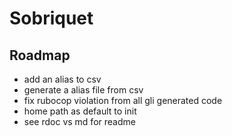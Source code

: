 # Sobriquet

## Roadmap

- add an alias to csv
- generate a alias file from csv
- fix rubocop violation from all gli generated code
- home path as default to init
- see rdoc vs md for readme
